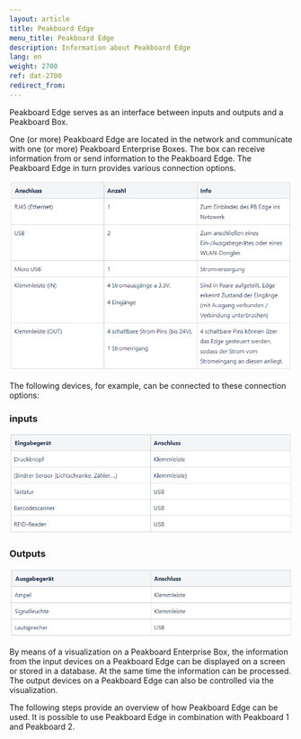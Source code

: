 ```yaml
---
layout: article
title: Peakboard Edge
menu_title: Peakboard Edge 
description: Information about Peakboard Edge
lang: en
weight: 2700
ref: dat-2700
redirect_from:
---
```


Peakboard Edge serves as an interface between inputs and outputs and a Peakboard Box. 

One (or more) Peakboard Edge are located in the network and communicate with one (or more) Peakboard Enterprise Boxes. The box can receive information from or send information to the Peakboard Edge. The Peakboard Edge in turn provides various connection options.

![img01](/assets/images/data-sources/peakboard-edge/edge01.png)

The following devices, for example, can be connected to these connection options:


### inputs
![img02](/assets/images/data-sources/peakboard-edge/edge02.png)

### Outputs
![img03](/assets/images/data-sources/peakboard-edge/edge03.png)

By means of a visualization on a Peakboard Enterprise Box, the information from the input devices on a Peakboard Edge can be displayed on a screen or stored in a database. At the same time the information can be processed. The output devices on a Peakboard Edge can also be controlled via the visualization. 

The following steps provide an overview of how Peakboard Edge can be used. It is possible to use Peakboard Edge in combination with Peakboard 1 and Peakboard 2.